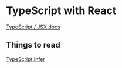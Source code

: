 ﻿# TypeScript with React
[TypeScript / JSX docs](https://www.typescriptlang.org/docs/handbook/jsx.html)


## Things to read
[TypeScript Infer](https://dev.to/aexol/typescript-tutorial-infer-keyword-2cn)